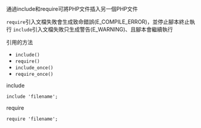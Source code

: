 通過include和require可將PHP文件插入另一個PHP文件

`require`引入文檔失敗會生成致命錯誤(E_COMPILE_ERROR)，並停止腳本終止執行
`include`引入文檔失敗只生成警告(E_WARNING)、且腳本會繼續執行

引用的方法
* `include()`
* `require()`
* `include_once()`
* `require_once()`

include
```
include 'filename';
```

require
```
require 'filename';
```